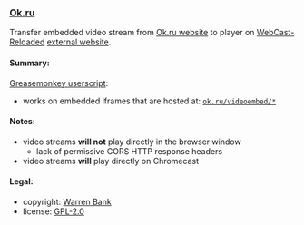 ### [Ok.ru](https://github.com/warren-bank/crx-Ok-ru)

Transfer embedded video stream from [Ok.ru website](https://ok.ru/) to player on [WebCast-Reloaded](https://github.com/warren-bank/crx-webcast-reloaded) [external website](https://warren-bank.github.io/crx-webcast-reloaded/external_website/index.html).

#### Summary:

[Greasemonkey userscript](https://github.com/warren-bank/crx-Ok-ru/raw/greasemonkey-userscript/greasemonkey-userscript/Ok-ru.user.js):
* works on embedded iframes that are hosted at: [`ok.ru/videoembed/*`](https://ok.ru/)

#### Notes:

* video streams __will not__ play directly in the browser window
  - lack of permissive CORS HTTP response headers
* video streams __will__ play directly on Chromecast

#### Legal:

* copyright: [Warren Bank](https://github.com/warren-bank)
* license: [GPL-2.0](https://www.gnu.org/licenses/old-licenses/gpl-2.0.txt)
